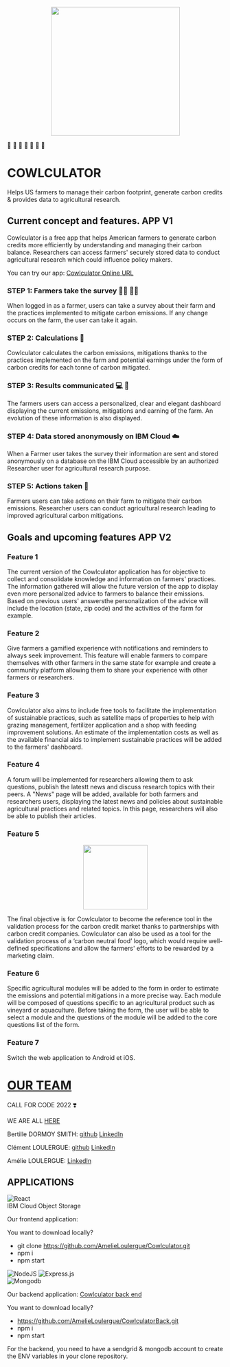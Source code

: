<p align="center"><img src="https://clous-storage-carbonb-cos-standard-26b.s3.eu-de.cloud-object-storage.appdomain.cloud/cowlculator.png" width="300" alt=""/></p>

:pig2: :cow2: :sheep: :bison: :seedling: :deciduous_tree: :corn:
# COWLCULATOR 
Helps US farmers to manage their carbon footprint, generate carbon credits & provides data to agricultural research.

## Current concept and features. APP V1

Cowlculator is a free app that helps American farmers to generate carbon credits more efficiently by understanding and managing their carbon balance. Researchers can access farmers' securely stored data to conduct agricultural research which could influence policy makers.

You can try our app: [Cowlculator Online URL](https://cowlculator.netlify.app/)

### **STEP 1**: Farmers take the survey :farmer: :woman_farmer:

When logged in as a farmer, users can take a survey about their farm and the practices implemented to mitigate carbon emissions. If any change occurs on the farm, the user can take it again.

### **STEP 2**: Calculations :abacus:

Cowlculator calculates the carbon emissions, mitigations thanks to the practices implemented on the farm and potential earnings under the form of carbon credits for each tonne of carbon mitigated.

### **STEP 3**: Results communicated :computer: :iphone:

The farmers users can access a personalized, clear and elegant dashboard displaying the current emissions, mitigations and earning of the farm. An evolution of these information is also displayed.

### **STEP 4**: Data stored anonymously on IBM Cloud :cloud:

When a Farmer user takes the survey their information are sent and stored anonymously on a database on the IBM Cloud accessible by an authorized Researcher user for agricultural research purpose.

### **STEP 5**: Actions taken :dart:

Farmers users can take actions on their farm to mitigate their carbon emissions. Researcher users can conduct agricultural research leading to improved agricultural carbon mitigations.

## Goals and upcoming features APP V2

### Feature 1
The current version of the Cowlculator application has for objective to collect and consolidate knowledge and information on farmers' practices. The information gathered will allow the future version of the app to display even more personalized advice to farmers to balance their emissions. Based on previous users' answersthe personalization of the advice will include the location (state, zip code) and the activities of the farm for example. 


### Feature 2 
Give farmers a gamified experience with notifications and reminders to always seek improvement. This feature will enable farmers to compare themselves with other farmers in the same state for example and create a community platform allowing them to share your experience with other farmers or researchers.


### Feature 3
Cowlculator also aims to include free tools to facilitate the implementation of sustainable practices, such as satellite maps of properties to help with grazing management, fertilizer application and a shop with feeding improvement solutions. An estimate of the implementation costs as well as the available financial aids to implement sustainable practices will be added to the farmers' dashboard.


### Feature 4
A forum will be implemented for researchers allowing them to ask questions, publish the latestt news and discuss research topics with their peers. A "News" page will be added, available for both farmers and researchers users, displaying the latest news and policies about sustainable agricultural practices and related topics. In this page, researchers will also be able to publish their articles. 



### Feature 5 
<p align="center"><img src="https://clous-storage-carbonb-cos-standard-26b.s3.eu-de.cloud-object-storage.appdomain.cloud/carbon_neutral_logo.png" width="150" alt=""/></p>
The final objective is for Cowlculator to become the reference tool in the validation process for the carbon credit market thanks to partnerships with carbon credit companies. Cowlculator can also be used as a tool for the validation process of a ‘carbon neutral food’ logo, which would require well-defined specifications and allow the farmers' efforts to be rewarded by a marketing claim.


### Feature 6
Specific agricultural modules will be added to the form in order to estimate the emissions and potential mitigations in a more precise way. Each module will be composed of questions specific to an agricultural product such as vineyard or aquaculture. Before taking the form, the user will be able to select a module and the questions of the module will be added to the core questions list of the form.


### Feature 7
Switch the web application to Android et iOS.


# [OUR TEAM](https://cowlculator.netlify.app/about)
CALL FOR CODE 2022 :heavy_heart_exclamation:

WE ARE ALL [HERE](https://cowlculator.netlify.app/about)

Bertille DORMOY SMITH: [github](https://github.com/bertillesmith) [LinkedIn](https://www.linkedin.com/in/bertille-smith-b815b6125/)

Clément LOULERGUE: [github](https://github.com/LoulergueC) [LinkedIn](https://www.linkedin.com/in/clément-loulergue-a125911ab/)

Amélie LOULERGUE: [LinkedIn](https://www.linkedin.com/in/amélie-loulergue-845a25148/)

## APPLICATIONS
![React](https://img.shields.io/badge/react-%2320232a.svg?style=for-the-badge&logo=react&logoColor=%2361DAFB)  
IBM Cloud Object Storage

Our frontend application: 

You want to download locally? 
- git clone https://github.com/AmelieLoulergue/Cowlculator.git
- npm i 
- npm start

![NodeJS](https://img.shields.io/badge/node.js-6DA55F?style=for-the-badge&logo=node.js&logoColor=white) ![Express.js](https://img.shields.io/badge/express.js-%23404d59.svg?style=for-the-badge&logo=express&logoColor=%2361DAFB)  
![Mongodb](https://img.shields.io/badge/MongoDB-4EA94B?style=for-the-badge&logo=mongodb&logoColor=white)

Our backend application: [Cowlculator back end](https://github.com/AmelieLoulergue/CowlculatorBack#readme)

You want to download locally? 
- https://github.com/AmelieLoulergue/CowlculatorBack.git
- npm i 
- npm start

For the backend, you need to have a sendgrid & mongodb account to create the ENV variables in your clone repository. 




